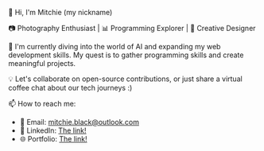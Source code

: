 👋 Hi, I'm Mitchie (my nickname)

📷 Photography Enthusiast | 📊 Programming Explorer | 🎨 Creative Designer

🌱 I'm currently diving into the world of AI and expanding my web development skills. My quest is to gather programming skills and create meaningful projects.

💡 Let's collaborate on open-source contributions, or just share a virtual coffee chat about our tech journeys :)

📫 How to reach me:
- 📧 Email: mitchie.black@outlook.com
- 💼 LinkedIn: [The link!](https://www.linkedin.com/in/dimitrabarouta/)
- 🌐 Portfolio: [The link!](https://mitchieblack.com/)

<!---
MitchieBlack/MitchieBlack is a ✨ special ✨ repository because its `README.md` (this file) appears on your GitHub profile.
You can click the Preview link to take a look at your changes.
--->
